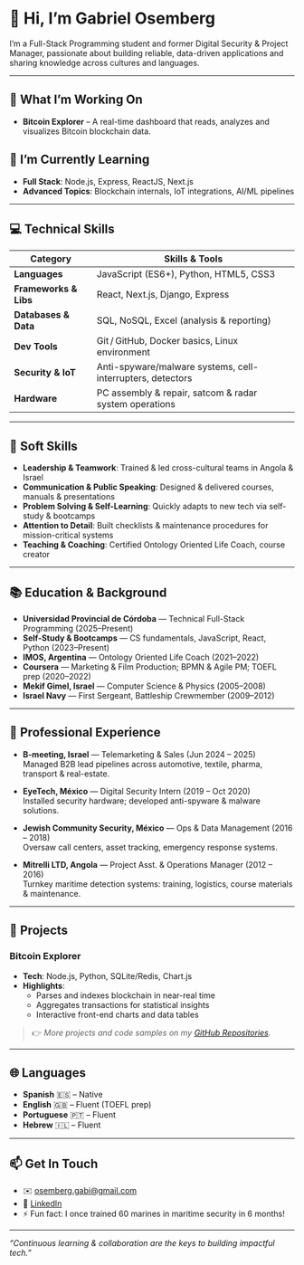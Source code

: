 # 👋 Hi, I’m Gabriel Osemberg

I’m a Full-Stack Programming student and former Digital Security & Project Manager, passionate about building reliable, data-driven applications and sharing knowledge across cultures and languages.

---

## 🚀 What I’m Working On
- **Bitcoin Explorer** – A real-time dashboard that reads, analyzes and visualizes Bitcoin blockchain data.

## 🌱 I’m Currently Learning
- **Full Stack**: Node.js, Express, ReactJS, Next.js  
- **Advanced Topics**: Blockchain internals, IoT integrations, AI/ML pipelines

---

## 💻 Technical Skills

| Category             | Skills & Tools                                              |
|----------------------|-------------------------------------------------------------|
| **Languages**        | JavaScript (ES6+), Python, HTML5, CSS3                     |
| **Frameworks & Libs**| React, Next.js, Django, Express                             |
| **Databases & Data** | SQL, NoSQL, Excel (analysis & reporting)                    |
| **Dev Tools**        | Git / GitHub, Docker basics, Linux environment              |
| **Security & IoT**   | Anti-spyware/malware systems, cell-interrupters, detectors   |
| **Hardware**         | PC assembly & repair, satcom & radar system operations      |

---

## 🤝 Soft Skills

- **Leadership & Teamwork**: Trained & led cross-cultural teams in Angola & Israel  
- **Communication & Public Speaking**: Designed & delivered courses, manuals & presentations  
- **Problem Solving & Self-Learning**: Quickly adapts to new tech via self-study & bootcamps  
- **Attention to Detail**: Built checklists & maintenance procedures for mission-critical systems  
- **Teaching & Coaching**: Certified Ontology Oriented Life Coach, course creator

---

## 📚 Education & Background

- **Universidad Provincial de Córdoba** — Technical Full-Stack Programming (2025–Present)  
- **Self-Study & Bootcamps** — CS fundamentals, JavaScript, React, Python (2023–Present)  
- **IMOS, Argentina** — Ontology Oriented Life Coach (2021–2022)  
- **Coursera** — Marketing & Film Production; BPMN & Agile PM; TOEFL prep (2020–2022)  
- **Mekif Gimel, Israel** — Computer Science & Physics (2005–2008)  
- **Israel Navy** — First Sergeant, Battleship Crewmember (2009–2012)

---

## 💼 Professional Experience

- **B-meeting, Israel** — Telemarketing & Sales (Jun 2024 – 2025)  
  Managed B2B lead pipelines across automotive, textile, pharma, transport & real-estate.

- **EyeTech, México** — Digital Security Intern (2019 – Oct 2020)  
  Installed security hardware; developed anti-spyware & malware solutions.

- **Jewish Community Security, México** — Ops & Data Management (2016 – 2018)  
  Oversaw call centers, asset tracking, emergency response systems.

- **Mitrelli LTD, Angola** — Project Asst. & Operations Manager (2012 – 2016)  
  Turnkey maritime detection systems: training, logistics, course materials & maintenance.

---

## 🔧 Projects

### Bitcoin Explorer
- **Tech**: Node.js, Python, SQLite/Redis, Chart.js  
- **Highlights**:  
  - Parses and indexes blockchain in near-real time  
  - Aggregates transactions for statistical insights  
  - Interactive front-end charts and data tables

> 👉 _More projects and code samples on my [GitHub Repositories](https://github.com/your-username)._

---

## 🌐 Languages

- **Spanish** 🇪🇸 – Native  
- **English** 🇬🇧 – Fluent (TOEFL prep)  
- **Portuguese** 🇵🇹 – Fluent  
- **Hebrew** 🇮🇱 – Fluent  

---

## 📫 Get In Touch

- ✉️ osemberg.gabi@gmail.com  
- 🔗 [LinkedIn](https://www.linkedin.com/in/gabrielosem/)  
- ⚡ Fun fact: I once trained 60 marines in maritime security in 6 months!

---

*“Continuous learning & collaboration are the keys to building impactful tech.”*  
